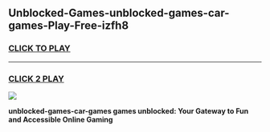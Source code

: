 
## Unblocked-Games-unblocked-games-car-games-Play-Free-izfh8
<h3>
<a href="https://premium76.site?title=unblocked-games-car-games&ref=24M">CLICK TO PLAY</a></h3>
<hr>

<h3>
<a href="https://premium76.site?title=unblocked-games-car-games&ref=24M">CLICK 2 PLAY</a>
  
</h3>

<a href="https://premium76.site?title=unblocked-games-car-games&ref=24M"><img src="https://clearcache.store/games.png"></a>


**unblocked-games-car-games games unblocked: Your Gateway to Fun and Accessible Online Gaming**
